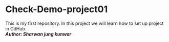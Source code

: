 # Check-Demo-project01
This is my first repository. In this project we will learn how to set up project in GitHub.
<br>
<b><i>Author: Sharwan jung kunwar</i></b>
